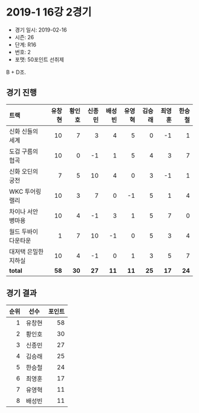 # 2019-1 16강 2경기

- 경기 일시: 2019-02-16
- 시즌: 26
- 단계: R16
- 번호: 2
- 포맷: 50포인트 선취제



B + D조.

## 경기 진행

| 트랙 | 유창현 | 황인호 | 신종민 | 배성빈 | 유영혁 | 김승래 | 최영훈 | 한승철 |
|:---|---:|---:|---:|---:|---:|---:|---:|---:|
| 신화 신들의 세계 | 10 | 7 | 3 | 4 | 5 | 0 | -1 | 1 |
| 도검 구름의 협곡 | 10 | 0 | -1 | 1 | 5 | 4 | 3 | 7 |
| 신화 오딘의 궁전 | 7 | 5 | 10 | 4 | 0 | 3 | -1 | 1 |
| WKC 투어링 랠리 | 10 | 3 | 7 | 0 | -1 | 5 | 1 | 4 |
| 차이나 서안 병마용 | 10 | 4 | -1 | 3 | 1 | 5 | 7 | 0 |
| 월드 두바이 다운타운 | 1 | 7 | 10 | -1 | 0 | 5 | 3 | 4 |
| 대저택 은밀한 지하실 | 10 | 4 | -1 | 0 | 1 | 3 | 5 | 7 |
| __total__ | __58__ | __30__ | __27__ | __11__ | __11__ | __25__ | __17__ | __24__ |




## 경기 결과

| 순위 | 선수 | 포인트 |
|---:|:---:|---:|
| 1 | 유창현 | 58 |
| 2 | 황인호 | 30 |
| 3 | 신종민 | 27 |
| 4 | 김승래 | 25 |
| 5 | 한승철 | 24 |
| 6 | 최영훈 | 17 |
| 7 | 유영혁 | 11 |
| 8 | 배성빈 | 11 |

